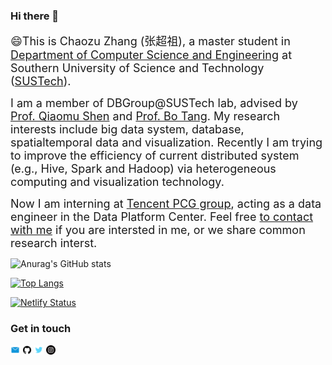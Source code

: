 ### Hi there 👋
<font size=4>😄This is Chaozu Zhang (张超祖), a master student in [Department of Computer Science and Engineering](https://cse.sustech.edu.cn/) at Southern University of Science and Technology ([SUSTech](www.sustech.edu.cn)).</font>
 
<font size=4>I am a member of DBGroup@SUSTech lab, advised by [Prof. Qiaomu Shen](https://www.shenqiaomu.com/about/) and [Prof. Bo Tang](https://acm.sustech.edu.cn/btang/). My research interests include big data system, database, spatialtemporal data and visualization. Recently I am trying to improve the efficiency of current distributed system (e.g., Hive, Spark and Hadoop) via heterogeneous computing and visualization technology.</font>

<font size=4>Now I am interning at [Tencent PCG group](https://www.tencent.com/en-us/), acting as a data engineer in the Data Platform Center. Feel free [to contact with me](zhangcz2021@mail.sustech.edu.cn) if you are intersted in me, or we share common research interst.</font>
<br/>


![Anurag's GitHub stats](https://github-readme-stats.vercel.app/api?username=ChrisZcu&show_icons=true&theme=radical&hide_border=true&card_width=400&line_height=20&count_private=true&include_all_commits=false)

[![Top Langs](https://github-readme-stats.vercel.app/api/top-langs/?username=ChrisZcu&show_icons=true&theme=radical&layout=compact&card_width=400)](https://github.com/anuraghazra/github-readme-stats)


[![Netlify Status](https://api.netlify.com/api/v1/badges/f0d56d7c-fed6-4433-818d-56a78b9d13b2/deploy-status)](https://chaozu.netlify.app/)

### Get in touch

<p align="left"><a href="zhangcz2021@mail.sustech.edu.cn"><img width="3%" src="./image/email_cion.svg" /></a>
<a href="https://github.com/ChrisZcu/"><img width="3%" src="./image/github-fill.svg" /></a>
<a href="https://twitter.com/TeeChris13/"><img width="3%" src="./image/twitter.svg" /></a>
<a href="https://www.instagram.com/chrizcu/"><img width="3%" src="./image/ins.svg" /></a></p>

<!-- [![Email](./image/email_cion.svg)](zhangcz2021@mail.sustech.edu.cn)
[![GitHub](./image/github-fill.svg)](https://github.com/ChrisZcu)
[![Twitter](./image/twitter.svg)](https://twitter.com/TeeChris13/)
[![Instagram](./image/ins.svg)](https://www.instagram.com/chrizcu/) -->
<!-- [![Pixabay](https://img.shields.io/badge/Pixabay-white?logo=pixabay)](https://pixabay.com/zh/users/lilian90-1322641/) -->

<!--
**ChrisZcu/ChrisZcu** is a ✨ _special_ ✨ repository because its `README.md` (this file) appears on your GitHub profile.

Here are some ideas to get you started:

- 🔭 I’m currently working on ...
- 🌱 I’m currently learning ...
- 👯 I’m looking to collaborate on ...
- 🤔 I’m looking for help with ...
- 💬 Ask me about ...
- 📫 How to reach me: ...
- 😄 Pronouns: ...
- ⚡ Fun fact: ...
-->
